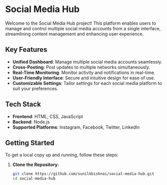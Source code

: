 # Social Media Hub

Welcome to the Social Media Hub project! This platform enables users to manage and control multiple social media accounts from a single interface, streamlining content management and enhancing user experience.

## Key Features

- **Unified Dashboard**: Manage multiple social media accounts seamlessly.
- **Cross-Posting**: Post updates to multiple networks simultaneously.
- **Real-Time Monitoring**: Monitor activity and notifications in real-time.
- **User-Friendly Interface**: Secure and intuitive design for ease of use.
- **Customizable Settings**: Tailor settings for each social media platform to suit your preferences.

## Tech Stack

- **Frontend**: HTML, CSS, JavaScript
- **Backend**: Node.js
- **Supported Platforms**: Instagram, Facebook, Twitter, LinkedIn

## Getting Started

To get a local copy up and running, follow these steps:

1. **Clone the Repository**:
   ```bash
   git clone https://github.com/sunilkbishnoi/social-media-hub.git
   cd social-media-hub

 
